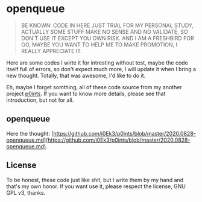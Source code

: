 # openqueue

> BE KNOWN: CODE IN HERE JUST TRIAL FOR MY PERSONAL STUDY, ACTUALLY SOME STUFF MAKE NO SENSE AND NO VALIDATE, SO DON'T USE IT EXCEPT YOU OWN RISK. AND I AM A FRESHBIRD FOR GO, MAYBE YOU WANT TO HELP ME TO MAKE PROMOTION, I REALLY APPRECIATE IT.

Here are some codes I wirte it for intresting without test, maybe the code itself full of errors, so don't expect much more, I will update it when I bring a new thought. Totally, that was awesome, I'd like to do it.

Eh, maybe I forget somthing, all of these code source from my another project [p0ints](https://github.com/i0Ek3/p0ints). If you want to know more details, please see that introduction, but not for all.

## openqueue

Here the thought: [https://github.com/i0Ek3/p0ints/blob/master/2020.0828-openqueue.md](https://github.com/i0Ek3/p0ints/blob/master/2020.0828-openqueue.md).

## License

To be honest, these code just like shit, but I write them by my hand and that's my own honor. If you want use it, please respect the license, GNU GPL v3, thanks.

